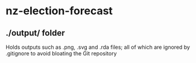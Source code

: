 # nz-election-forecast
## ./output/ folder
Holds outputs such as .png, .svg and .rda files; all of which are ignored by .gitignore to avoid bloating the Git repository
